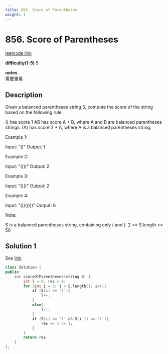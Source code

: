 ```yaml
---
title: 856. Score of Parentheses
weight: 1
---
```

# 856. Score of Parentheses
[leetcode link](https://leetcode.com/problems/score-of-parentheses/)

**difficulty(1-5)** 
5

**notes**   
需要重看

## Description
Given a balanced parentheses string S, compute the score of the string based on the following rule:

() has score 1
AB has score A + B, where A and B are balanced parentheses strings.
(A) has score 2 * A, where A is a balanced parentheses string.
 

Example 1:

Input: "()"
Output: 1

Example 2:

Input: "(())"
Output: 2

Example 3:

Input: "()()"
Output: 2

Example 4:

Input: "(()(()))"
Output: 6
 

Note:

S is a balanced parentheses string, containing only ( and ).
2 <= S.length <= 50

## Solution 1

See [link](https://leetcode.com/problems/score-of-parentheses/discuss/141777/C%2B%2BJavaPython-O(1)-Space)


```c++
class Solution {
public:
    int scoreOfParentheses(string S) {
        int l = 0, res = 0;
        for (int i = 0; i < S.length(); i++){
            if (S[i] == '('){
                l++;
            }
            else{
                l--;
            }
            if (S[i] == ')' && S[i-1] == '('){
                res += 1 << l;
            }
        }
        return res;
    }
};
```